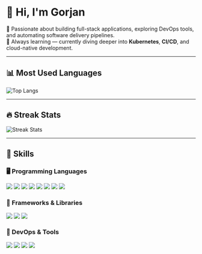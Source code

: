 # 👋 Hi, I'm Gorjan

🔧 Passionate about building full-stack applications, exploring DevOps tools, and automating software delivery pipelines.  
🎯 Always learning — currently diving deeper into **Kubernetes**, **CI/CD**, and cloud-native development.

---

## 📊 Most Used Languages

![Top Langs](https://github-readme-stats.vercel.app/api/top-langs/?username=Gorjan-Bogoevski&layout=compact&theme=tokyonight)

---

## 🔥 Streak Stats

![Streak Stats](https://streak-stats.demolab.com?user=Gorjan-Bogoevski&theme=tokyonight)

---

## 🧠 Skills

### 🖥️ Programming Languages
<p>
  <img src="https://img.shields.io/badge/HTML/CSS-E34F26?style=for-the-badge&logo=html5&logoColor=white"/>
  <img src="https://img.shields.io/badge/JavaScript-F7DF1E?style=for-the-badge&logo=javascript&logoColor=black"/>
  <img src="https://img.shields.io/badge/C%23-239120?style=for-the-badge&logo=c-sharp&logoColor=white"/>
  <img src="https://img.shields.io/badge/C++-00599C?style=for-the-badge&logo=c%2B%2B&logoColor=white"/>
  <img src="https://img.shields.io/badge/Java-007396?style=for-the-badge&logo=java&logoColor=white"/>
  <img src="https://img.shields.io/badge/Python-3670A0?style=for-the-badge&logo=python&logoColor=white"/>
  <img src="https://img.shields.io/badge/PHP-777BB4?style=for-the-badge&logo=php&logoColor=white"/>
  <img src="https://img.shields.io/badge/SQL-003B57?style=for-the-badge&logo=postgresql&logoColor=white"/>
</p>

### 🧩 Frameworks & Libraries
<p>
  <img src="https://img.shields.io/badge/SpringBoot-6DB33F?style=for-the-badge&logo=springboot&logoColor=white"/>
  <img src="https://img.shields.io/badge/.NET-512BD4?style=for-the-badge&logo=dotnet&logoColor=white"/>
  <img src="https://img.shields.io/badge/Django-092E20?style=for-the-badge&logo=django&logoColor=white"/>
</p>

### 🚀 DevOps & Tools
<p>
  <img src="https://img.shields.io/badge/Docker-2496ED?style=for-the-badge&logo=docker&logoColor=white"/>
  <img src="https://img.shields.io/badge/GitHub_Actions-2088FF?style=for-the-badge&logo=github-actions&logoColor=white"/>
  <img src="https://img.shields.io/badge/Kubernetes-326CE5?style=for-the-badge&logo=kubernetes&logoColor=white"/>
  <img src="https://img.shields.io/badge/GitHub-181717?style=for-the-badge&logo=github&logoColor=white"/>
</p>
